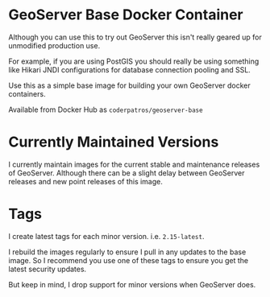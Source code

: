 # GeoServer Base Docker Container

Although you can use this to try out GeoServer this isn't really geared up for
unmodified production use.

For example, if you are using PostGIS you should really be using something
like Hikari JNDI configurations for database connection pooling and SSL.

Use this as a simple base image for building your own GeoServer docker
containers.

Available from Docker Hub as `coderpatros/geoserver-base`

# Currently Maintained Versions

I currently maintain images for the current stable and maintenance releases of
GeoServer. Although there can be a slight delay between GeoServer releases and
new point releases of this image.

# Tags

I create latest tags for each minor version. i.e. `2.15-latest`.

I rebuild the images regularly to ensure I pull in any updates to the base
image. So I recommend you use one of these tags to ensure you get the latest
security updates.

But keep in mind, I drop support for minor versions when GeoServer does.
